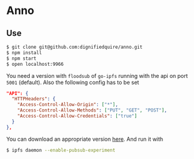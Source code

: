 # Anno

## Use

```bash
$ git clone git@github.com:dignifiedquire/anno.git
$ npm install
$ npm start
$ open localhost:9966
```

You need a version with `floodsub` of `go-ipfs` running with the api on port `5001` (default).
Also the following config has to be set

```json
"API": {
  "HTTPHeaders": {
    "Access-Control-Allow-Origin": ["*"],
    "Access-Control-Allow-Methods": ["PUT", "GET", "POST"],
    "Access-Control-Allow-Credentials": ["true"]
  }
},
```

You can download an appropriate version [here](https://dist.ipfs.io/go-ipfs/floodsub-2).
And run it with

```bash
$ ipfs daemon --enable-pubsub-experiment
```
